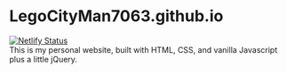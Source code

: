 # LegoCityMan7063.github.io
[![Netlify Status](https://api.netlify.com/api/v1/badges/71a18119-f4b6-4bc8-944d-689c3e76e323/deploy-status)](https://app.netlify.com/sites/silly-lumiere-27d875/deploys)  
This is my personal website, built with HTML, CSS, and vanilla Javascript plus a little jQuery.
